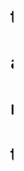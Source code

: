 <marquee><h1>trash talks<h1><!---/marquee--->
  <h1>accept mine df</h1>
  <h1>mofo only you r</h1>
  <h1>thank you</h1>
